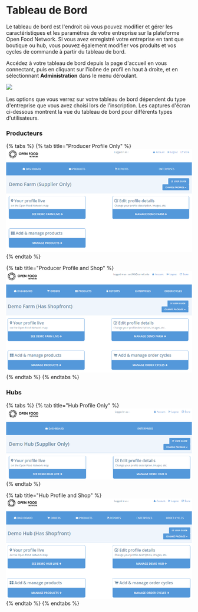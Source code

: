# Tableau de Bord

Le tableau de bord est l'endroit où vous pouvez modifier et gérer les caractéristiques et les paramètres de votre entreprise sur la plateforme Open Food Network. Si vous avez enregistré votre entreprise en tant que boutique ou hub, vous pouvez également modifier vos produits et vos cycles de commande à partir du tableau de bord.

Accédez à votre tableau de bord depuis la page d'accueil en vous connectant, puis en cliquant sur l'icône de profil en haut à droite, et en sélectionnant **Administration** dans le menu déroulant.

![](../.gitbook/assets/dash1.jpg)

Les options que vous verrez sur votre tableau de bord dépendent du type d'entreprise que vous avez choisi lors de l'inscription. Les captures d'écran ci-dessous montrent la vue du tableau de bord pour différents types d'utilisateurs.

### Producteurs

{% tabs %}
{% tab title="Producer Profile Only" %}
![](../.gitbook/assets/dashboard-profile-only.png)
{% endtab %}

{% tab title="Producer Profile and Shop" %}
![](../.gitbook/assets/dashboard-shop.png)
{% endtab %}
{% endtabs %}

### Hubs

{% tabs %}
{% tab title="Hub Profile Only" %}
![](../.gitbook/assets/hub-dashboard-profile-only.png)
{% endtab %}

{% tab title="Hub Profile and Shop" %}
![](../.gitbook/assets/hub-dashboard-shopfront.png)
{% endtab %}
{% endtabs %}

